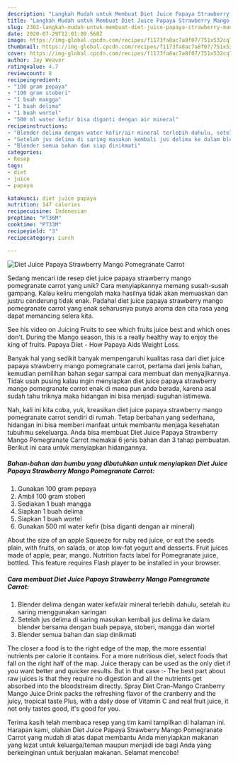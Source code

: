 ```yaml
---
description: "Langkah Mudah untuk Membuat Diet Juice Papaya Strawberry Mango Pomegranate Carrot Anti Gagal"
title: "Langkah Mudah untuk Membuat Diet Juice Papaya Strawberry Mango Pomegranate Carrot Anti Gagal"
slug: 2302-langkah-mudah-untuk-membuat-diet-juice-papaya-strawberry-mango-pomegranate-carrot-anti-gagal
date: 2020-07-29T12:01:09.568Z
image: https://img-global.cpcdn.com/recipes/f1173fa8ac7a8f07/751x532cq70/diet-juice-papaya-strawberry-mango-pomegranate-carrot-foto-resep-utama.jpg
thumbnail: https://img-global.cpcdn.com/recipes/f1173fa8ac7a8f07/751x532cq70/diet-juice-papaya-strawberry-mango-pomegranate-carrot-foto-resep-utama.jpg
cover: https://img-global.cpcdn.com/recipes/f1173fa8ac7a8f07/751x532cq70/diet-juice-papaya-strawberry-mango-pomegranate-carrot-foto-resep-utama.jpg
author: Jay Weaver
ratingvalue: 4.7
reviewcount: 8
recipeingredient:
- "100 gram pepaya"
- "100 gram stoberi"
- "1 buah mangga"
- "1 buah delima"
- "1 buah wortel"
- "500 ml water kefir bisa diganti dengan air mineral"
recipeinstructions:
- "Blender delima dengan water kefir/air mineral terlebih dahulu, setelah itu saring menggunakan saringan"
- "Setelah jus delima di saring masukan kembali jus delima ke dalam blender bersama dengan buah pepaya, stoberi, mangga dan wortel"
- "Blender semua bahan dan siap dinikmati"
categories:
- Resep
tags:
- diet
- juice
- papaya

katakunci: diet juice papaya 
nutrition: 147 calories
recipecuisine: Indonesian
preptime: "PT36M"
cooktime: "PT33M"
recipeyield: "3"
recipecategory: Lunch

---
```



![Diet Juice Papaya Strawberry Mango Pomegranate Carrot](https://img-global.cpcdn.com/recipes/f1173fa8ac7a8f07/751x532cq70/diet-juice-papaya-strawberry-mango-pomegranate-carrot-foto-resep-utama.jpg)

Sedang mencari ide resep diet juice papaya strawberry mango pomegranate carrot yang unik? Cara menyiapkannya memang susah-susah gampang. Kalau keliru mengolah maka hasilnya tidak akan memuaskan dan justru cenderung tidak enak. Padahal diet juice papaya strawberry mango pomegranate carrot yang enak seharusnya punya aroma dan cita rasa yang dapat memancing selera kita.

See his video on Juicing Fruits to see which fruits juice best and which ones don&#39;t. During the Mango season, this is a really healthy way to enjoy the king of fruits. Papaya Diet - How Papaya Aids Weight Loss.

Banyak hal yang sedikit banyak mempengaruhi kualitas rasa dari diet juice papaya strawberry mango pomegranate carrot, pertama dari jenis bahan, kemudian pemilihan bahan segar sampai cara membuat dan menyajikannya. Tidak usah pusing kalau ingin menyiapkan diet juice papaya strawberry mango pomegranate carrot enak di mana pun anda berada, karena asal sudah tahu triknya maka hidangan ini bisa menjadi suguhan istimewa.


Nah, kali ini kita coba, yuk, kreasikan diet juice papaya strawberry mango pomegranate carrot sendiri di rumah. Tetap berbahan yang sederhana, hidangan ini bisa memberi manfaat untuk membantu menjaga kesehatan tubuhmu sekeluarga. Anda bisa membuat Diet Juice Papaya Strawberry Mango Pomegranate Carrot memakai 6 jenis bahan dan 3 tahap pembuatan. Berikut ini cara untuk menyiapkan hidangannya.

<!--inarticleads1-->

##### Bahan-bahan dan bumbu yang dibutuhkan untuk menyiapkan Diet Juice Papaya Strawberry Mango Pomegranate Carrot:

1. Gunakan 100 gram pepaya
1. Ambil 100 gram stoberi
1. Sediakan 1 buah mangga
1. Siapkan 1 buah delima
1. Siapkan 1 buah wortel
1. Gunakan 500 ml water kefir (bisa diganti dengan air mineral)


About the size of an apple Squeeze for ruby red juice, or eat the seeds plain, with fruits, on salads, or atop low-fat yogurt and desserts. Fruit juices made of apple, pear, mango. Nutrition facts label for Pomegranate juice, bottled. This feature requires Flash player to be installed in your browser. 

<!--inarticleads2-->

##### Cara membuat Diet Juice Papaya Strawberry Mango Pomegranate Carrot:

1. Blender delima dengan water kefir/air mineral terlebih dahulu, setelah itu saring menggunakan saringan
1. Setelah jus delima di saring masukan kembali jus delima ke dalam blender bersama dengan buah pepaya, stoberi, mangga dan wortel
1. Blender semua bahan dan siap dinikmati


The closer a food is to the right edge of the map, the more essential nutrients per calorie it contains. For a more nutritious diet, select foods that fall on the right half of the map. Juice therapy can be used as the only diet if you want better and quicker results. But in that case :- The best part about raw juices is that they require no digestion and all the nutrients get absorbed into the bloodstream directly. Spray Diet Cran-Mango Cranberry Mango Juice Drink packs the refreshing flavor of the cranberry and the juicy, tropical taste Plus, with a daily dose of Vitamin C and real fruit juice, it not only tastes good, it&#39;s good for you. 

Terima kasih telah membaca resep yang tim kami tampilkan di halaman ini. Harapan kami, olahan Diet Juice Papaya Strawberry Mango Pomegranate Carrot yang mudah di atas dapat membantu Anda menyiapkan makanan yang lezat untuk keluarga/teman maupun menjadi ide bagi Anda yang berkeinginan untuk berjualan makanan. Selamat mencoba!
